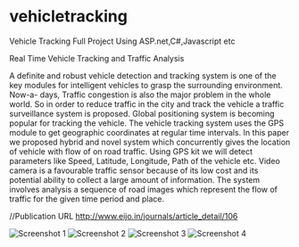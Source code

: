 # vehicletracking
Vehicle Tracking Full Project Using ASP.net,C#,Javascript etc


Real Time Vehicle Tracking and Traffic Analysis 

A definite and robust vehicle detection and tracking
system is one of the key modules for intelligent vehicles to grasp
the surrounding environment. Now-a- days, Traffic congestion is
also the major problem in the whole world. So in order to reduce
traffic in the city and track the vehicle a traffic surveillance
system is proposed. Global positioning system is becoming
popular for tracking the vehicle. The vehicle tracking system uses
the GPS module to get geographic coordinates at regular time
intervals. In this paper we proposed hybrid and novel system
which concurrently gives the location of vehicle with flow of on
road traffic. Using GPS kit we will detect parameters like Speed,
Latitude, Longitude, Path of the vehicle etc. Video camera is a
favourable traffic sensor because of its low cost and its potential
ability to collect a large amount of information. The system
involves analysis a sequence of road images which represent the
flow of traffic for the given time period and place.

//Publication URL
http://www.eijo.in/journals/article_detail/106


![Screenshot 1](https://github.com/khopaderahul01/vehicletracking/blob/master/Screenshot%20from%202017-10-27%2015-41-20.png)
![Screenshot 2](https://github.com/khopaderahul01/vehicletracking/blob/master/Screenshot%20from%202017-10-27%2015-41-33.png)
![Screenshot 3](https://github.com/khopaderahul01/vehicletracking/blob/master/Screenshot%20from%202017-10-27%2015-41-51.png)
![Screenshot 4](https://github.com/khopaderahul01/vehicletracking/blob/master/Screenshot%20from%202017-10-27%2015-42-03.png)
